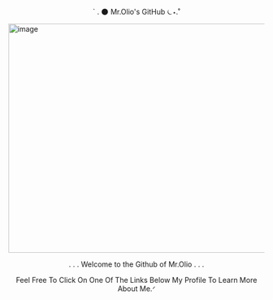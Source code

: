 <p align="middle">` . 🌑 Mr.Olio's GitHub ⏾⋆.˚</p>
<img width="640" height="451" alt="image" src="https://github.com/user-attachments/assets/31ee34ac-aebd-4edc-b079-7ce61fde4cbe" />
<p align="middle">. . . Welcome to the Github of Mr.Olio . . .</p>



<p align="middle">Feel Free To Click On One Of The Links Below My Profile To Learn More About Me.ᐟ</p>
<!--
**FancyRetro/FancyRetro** is a ✨ _special_ ✨ repository because its `README.md` (this file) appears on your GitHub profile.

Here are some ideas to get you started:

- 🔭 I’m currently working on ...
- 🌱 I’m currently learning ...
- 👯 I’m looking to collaborate on ...
- 🤔 I’m looking for help with ...
- 💬 Ask me about ...
- 📫 How to reach me: ...
- 😄 Pronouns: ...
- ⚡ Fun fact: ...
-->
